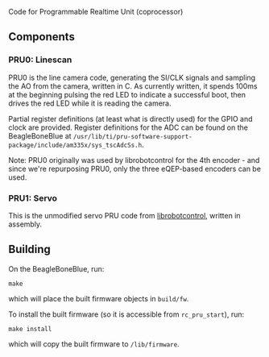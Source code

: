 Code for Programmable Realtime Unit (coprocessor)

## Components
### PRU0: Linescan
PRU0 is the line camera code, generating the SI/CLK signals and sampling the AO from the camera, written in C.
As currently written, it spends 100ms at the beginning pulsing the red LED to indicate a successful boot, then drives the red LED while it is reading the camera.

Partial register definitions (at least what is directly used) for the GPIO and clock are provided.
Register definitions for the ADC can be found on the BeagleBoneBlue at `/usr/lib/ti/pru-software-support-package/include/am335x/sys_tscAdcSs.h`.

Note: PRU0 originally was used by librobotcontrol for the 4th encoder - and since we're repurposing PRU0, only the three eQEP-based encoders can be used.

### PRU1: Servo
This is the unmodified servo PRU code from [librobotcontrol](https://github.com/StrawsonDesign/librobotcontrol), written in assembly.

## Building
On the BeagleBoneBlue, run:
```
make
```
which will place the built firmware objects in `build/fw`.

To install the built firmware (so it is accessible from `rc_pru_start`), run:
```
make install
```
which will copy the built firmware to `/lib/firmware`.
